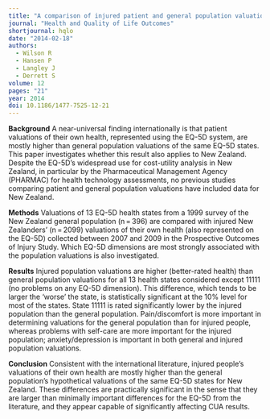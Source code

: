 ```yaml
---
title: "A comparison of injured patient and general population valuations of EQ-5D health states for New Zealand"
journal: "Health and Quality of Life Outcomes"
shortjournal: hqlo
date: "2014-02-18"
authors:
  - Wilson R
  - Hansen P
  - Langley J
  - Derrett S
volume: 12
pages: "21"
year: 2014
doi: 10.1186/1477-7525-12-21
---
```


**Background**
A near-universal finding internationally is that patient valuations of their own health, represented using the EQ-5D system, are mostly higher than general population valuations of the same EQ-5D states. This paper investigates whether this result also applies to New Zealand. Despite the EQ-5D’s widespread use for cost-utility analysis in New Zealand, in particular by the Pharmaceutical Management Agency (PHARMAC) for health technology assessments, no previous studies comparing patient and general population valuations have included data for New Zealand.

**Methods**
Valuations of 13 EQ-5D health states from a 1999 survey of the New Zealand general population (n = 396) are compared with injured New Zealanders’ (n = 2099) valuations of their own health (also represented on the EQ-5D) collected between 2007 and 2009 in the Prospective Outcomes of Injury Study. Which EQ-5D dimensions are most strongly associated with the population valuations is also investigated.

**Results**
Injured population valuations are higher (better-rated health) than general population valuations for all 13 health states considered except 11111 (no problems on any EQ-5D dimension). This difference, which tends to be larger the ‘worse’ the state, is statistically significant at the 10% level for most of the states. State 11111 is rated significantly lower by the injured population than the general population. Pain/discomfort is more important in determining valuations for the general population than for injured people, whereas problems with self-care are more important for the injured population; anxiety/depression is important in both general and injured population valuations.

**Conclusion**
Consistent with the international literature, injured people’s valuations of their own health are mostly higher than the general population’s hypothetical valuations of the same EQ-5D states for New Zealand. These differences are practically significant in the sense that they are larger than minimally important differences for the EQ-5D from the literature, and they appear capable of significantly affecting CUA results.
